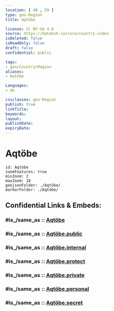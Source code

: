 ```yaml
---
location: [ 48 , 59 ] 
type: geo-Region
title: Aqtöbe

license: CC BY-SA 4.0
source: https://datahub.io/core/country-codes
isDeleted: false
isReadOnly: false
draft: false
confidential: public

tags:
- geo/Country/Region
aliases:
- Aqtöbe

Languages:
- de

cssclasses: geo-Region
publish: true
linkTitle: 
keywords: 
layout: 
publishDate: 
expiryDate: 
---
```


# Aqtöbe

```leaflet
id: Aqtöbe
zoomFeatures: true 
minZoom: 2 
maxZoom: 18
geojsonFolder: ./Aqtöbe/
markerFolder: ./Aqtöbe/
```


## Confidential Links & Embeds: 

### #is_/same_as :: [Aqtöbe](/_Standards/Earth/Continent/Asia/Asia~Central/Kazakhstan/Counties/Aqtöbe.md) 

### #is_/same_as :: [Aqtöbe.public](/_public/Earth/Continent/Asia/Asia~Central/Kazakhstan/Counties/Aqtöbe.public.md) 

### #is_/same_as :: [Aqtöbe.internal](/_internal/Earth/Continent/Asia/Asia~Central/Kazakhstan/Counties/Aqtöbe.internal.md) 

### #is_/same_as :: [Aqtöbe.protect](/_protect/Earth/Continent/Asia/Asia~Central/Kazakhstan/Counties/Aqtöbe.protect.md) 

### #is_/same_as :: [Aqtöbe.private](/_private/Earth/Continent/Asia/Asia~Central/Kazakhstan/Counties/Aqtöbe.private.md) 

### #is_/same_as :: [Aqtöbe.personal](/_personal/Earth/Continent/Asia/Asia~Central/Kazakhstan/Counties/Aqtöbe.personal.md) 

### #is_/same_as :: [Aqtöbe.secret](/_secret/Earth/Continent/Asia/Asia~Central/Kazakhstan/Counties/Aqtöbe.secret.md)

